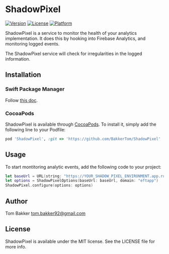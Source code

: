 # ShadowPixel

[![Version](https://img.shields.io/cocoapods/v/ShadowPixel.svg?style=flat)](https://cocoapods.org/pods/ShadowPixel)
[![License](https://img.shields.io/cocoapods/l/ShadowPixel.svg?style=flat)](https://cocoapods.org/pods/ShadowPixel)
[![Platform](https://img.shields.io/cocoapods/p/ShadowPixel.svg?style=flat)](https://cocoapods.org/pods/ShadowPixel)

ShadowPixel is a service to monitor the health of your analytics implementation.
It does this by hooking into Firebase Analytics, and monitoring logged events.

The ShadowPixel service will check for irregularities in the logged information.

## Installation

### Swift Package Manager

Follow [this doc](https://developer.apple.com/documentation/xcode/adding-package-dependencies-to-your-app).

### CocoaPods

ShadowPixel is available through [CocoaPods](https://cocoapods.org). To install
it, simply add the following line to your Podfile:

```ruby
pod 'ShadowPixel', :git => 'https://github.com/BakkerTom/ShadowPixel'
```

## Usage

To start montitoring analytic events, add the following code to your project:

```swift
let baseUrl = URL(string: "https://YOUR_SHADOW_PIXEL_ENVIRONMENT.app.run")!
let options = ShadowPixelOptions(baseUrl: baseUrl, domain: "eftapp")
ShadowPixel.configure(options: options)
```

## Author

Tom Bakker <tom.bakker92@gmail.com>

## License

ShadowPixel is available under the MIT license. See the LICENSE file for more info.

